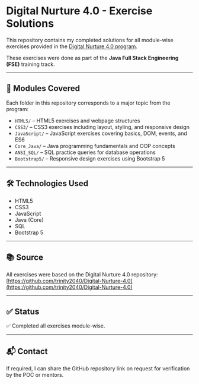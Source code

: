 # Digital Nurture 4.0 - Exercise Solutions

This repository contains my completed solutions for all module-wise exercises provided in the [Digital Nurture 4.0 program](https://github.com/trinity2040/Digital-Nurture-4.0).

These exercises were done as part of the **Java Full Stack Engineering (FSE)** training track.

---

## 📁 Modules Covered

Each folder in this repository corresponds to a major topic from the program:

- `HTML5/` – HTML5 exercises and webpage structures
- `CSS3/` – CSS3 exercises including layout, styling, and responsive design
- `JavaScript/` – JavaScript exercises covering basics, DOM, events, and ES6
- `Core_Java/` – Java programming fundamentals and OOP concepts
- `ANSI_SQL/` – SQL practice queries for database operations
- `Bootstrap5/` – Responsive design exercises using Bootstrap 5

---

## 🛠️ Technologies Used

- HTML5
- CSS3
- JavaScript
- Java (Core)
- SQL
- Bootstrap 5

---

## 📚 Source

All exercises were based on the Digital Nurture 4.0 repository:  
[https://github.com/trinity2040/Digital-Nurture-4.0](https://github.com/trinity2040/Digital-Nurture-4.0)

---

## ✅ Status

✅ Completed all exercises module-wise.

---

## 📬 Contact

If required, I can share the GitHub repository link on request for verification by the POC or mentors.

